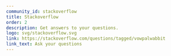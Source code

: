 ```yaml
---
community_id: stackoverflow
title: Stackoverflow
order: 2
description: Get answers to your questions.
logo: svg/stackoverflow.svg
link: https://stackoverflow.com/questions/tagged/vowpalwabbit
link_text: Ask your questions
---
```

